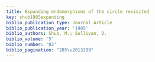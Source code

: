 ```yaml
---
title: Expanding endomorphisms of the circle revisited
key: shub1985expanding
biblio_publication_type: Journal Article
biblio_publication_year: '1985'
biblio_authors: Shub, M.; Sullivan, D.
biblio_volume: '5'
biblio_number: '02'
biblio_pagination: "285\u2013289"
---
```

